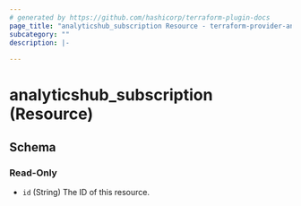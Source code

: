 ```yaml
---
# generated by https://github.com/hashicorp/terraform-plugin-docs
page_title: "analyticshub_subscription Resource - terraform-provider-analyticshub"
subcategory: ""
description: |-
  
---
```


# analyticshub_subscription (Resource)





<!-- schema generated by tfplugindocs -->
## Schema

### Read-Only

- `id` (String) The ID of this resource.


